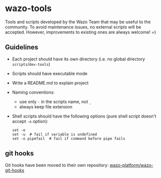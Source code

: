 # wazo-tools

Tools and scripts developed by the Wazo Team that may be useful to the community.
To avoid maintenance issues, no external scripts will be accepted.
However, improvements to existing ones are always welcome! =)

## Guidelines

* Each project should have its own directory (i.e. no global directory `scripts`/`dev-tools`)
* Scripts should have executable mode
* Write a README.md to explain project
* Naming conventions:
  * use only `-` in the scripts name, not `_`
  * always keep file extension
* Shell scripts should have the following options (pure shell script doesn't accept `-o` option):

  ```
  set -e
  set -u  # fail if variable is undefined
  set -o pipefail  # fail if command before pipe fails
  ```

## git hooks

Git hooks have been moved to their own repository: [wazo-platform/wazo-git-hooks](https://github.com/wazo-platform/wazo-git-hooks)
